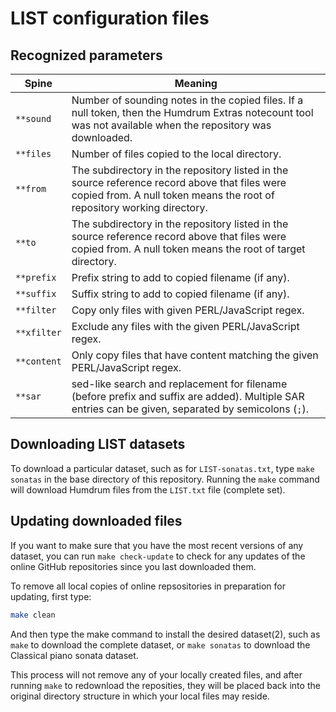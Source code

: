 # LIST configuration files #

## Recognized parameters ##

| Spine       | Meaning |
| ----------- | ------- |
| `**sound`   | Number of sounding notes in the copied files. If a null token, then the Humdrum Extras notecount tool was not available when the repository was downloaded. |
| `**files`   | Number of files copied to the local directory. |
| `**from`    | The subdirectory in the repository listed in the source reference record above that files were copied from. A null token means the root of repository working directory. |
| `**to`      | The subdirectory in the repository listed in the source reference record above that files were copied from. A null token means the root of target directory. |
| `**prefix`  | Prefix string to add to copied filename (if any). |
| `**suffix`  | Suffix string to add to copied filename (if any). |
| `**filter`  | Copy only files with given PERL/JavaScript regex. |
| `**xfilter` | Exclude any files with the given PERL/JavaScript regex. |
| `**content` | Only copy files that have content matching the given PERL/JavaScript regex. |
| `**sar`     | sed-like search and replacement for filename (before prefix and suffix are added).  Multiple SAR entries can be given, separated by semicolons (`;`). |

## Downloading LIST datasets ##

To download a particular dataset, such as for `LIST-sonatas.txt`,
type `make sonatas` in the base directory of this repository.  Running
the `make` command will download Humdrum files from the `LIST.txt`
file (complete set).

## Updating downloaded files ##

If you want to make sure that you have the most recent versions of
any dataset, you can run `make check-update` to check for any updates
of the online GitHub repositories since you last downloaded them.

To remove all local copies of online repsositories in
preparation for updating, first type:

```bash
make clean
```

And then type the make command to install the desired dataset(2),
such as `make` to download the complete dataset, or `make sonatas`
to download the Classical piano sonata dataset.

This process will not remove any of your locally created files, and after 
running `make` to redownload the reposities, they will be placed back into the
original directory structure in which your local files may reside.



